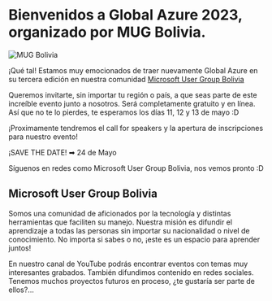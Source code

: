 # Bienvenidos a Global Azure 2023, organizado por MUG Bolivia.

![MUG Bolivia](mugbo.png)

¡Qué tal! Estamos muy emocionados de traer nuevamente Global Azure en su tercera edición en nuestra comunidad [Microsoft User Group Bolivia](https://linktr.ee/microsoftusergroup.bo)

Queremos invitarte, sin importar tu región o país, a que seas parte de este increíble evento junto a nosotros. Será completamente gratuito y en línea. Así que no te lo pierdes, te esperamos los días 11, 12 y 13 de mayo :D

¡Proximamente tendremos el call for speakers y la apertura de inscripciones para nuestro evento!

¡SAVE THE DATE! ➡ 24 de Mayo

Síguenos en redes como Microsoft User Group Bolivia, nos vemos pronto :D

## Microsoft User Group Bolivia

Somos una comunidad de aficionados por la tecnología y distintas herramientas que faciliten su manejo. Nuestra misión es difundir el aprendizaje a todas las personas sin importar su nacionalidad o nivel de conocimiento. No importa si sabes o no, ¡este es un espacio para aprender juntos!

En nuestro canal de YouTube podrás encontrar eventos con temas muy interesantes grabados. También difundimos contenido en redes sociales. Tenemos muchos proyectos futuros en proceso, ¿te gustaría ser parte de ellos?...
